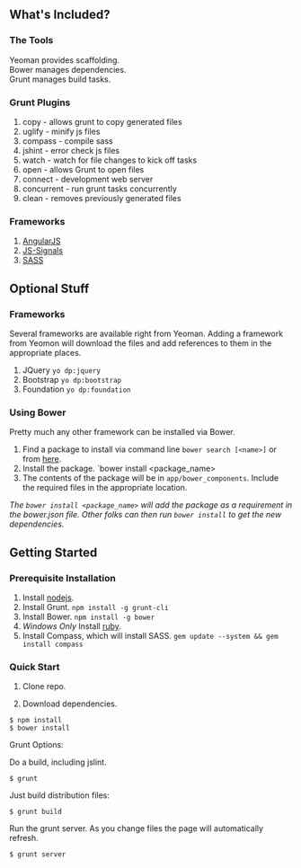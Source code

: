 ## What's Included?

### The Tools

Yeoman provides scaffolding.  
Bower manages dependencies.  
Grunt manages build tasks.  

### Grunt Plugins

1. copy - allows grunt to copy generated files
1. uglify - minify js files
1. compass - compile sass
1. jshint - error check js files
1. watch - watch for file changes to kick off tasks
1. open - allows Grunt to open files
1. connect - development web server
1. concurrent - run grunt tasks concurrently
1. clean - removes previously generated files

### Frameworks

1. [AngularJS](http://sass-lang.com/)
1. [JS-Signals](https://github.com/millermedeiros/js-signals)
1. [SASS](http://angularjs.org/)

## Optional Stuff

### Frameworks

Several frameworks are available right from Yeoman.  Adding a framework from Yeomon will download the files and add references to them in the appropriate places.  

1. JQuery `yo dp:jquery`
1. Bootstrap `yo dp:bootstrap`
1. Foundation `yo dp:foundation`

### Using Bower

Pretty much any other framework can be installed via Bower.  

1. Find a package to install via command line `bower search [<name>]` or from [here](http://sindresorhus.com/bower-components/).
1. Install the package. `bower install <package_name>
1. The contents of the package will be in `app/bower_components`.  Include the required files in the appropriate location.

*The `bower install <package_name>` will add the package as a requirement in the bower.json file.  Other folks can then run `bower install` to get the new dependencies.*

## Getting Started

### Prerequisite Installation

1. Install [nodejs](http://nodejs.org/).
1. Install Grunt. `npm install -g grunt-cli`
1. Install Bower. `npm install -g bower`
1. *Windows Only* Install [ruby](http://rubyinstaller.org/).
1. Install Compass, which will install SASS. `gem update --system && gem install compass`

### Quick Start

1. Clone repo.

1. Download dependencies.
```
$ npm install
$ bower install
```

Grunt Options:

Do a build, including jslint.
```
$ grunt
```

Just build distribution files:
```
$ grunt build
```

Run the grunt server.  As you change files the page will automatically refresh.
```
$ grunt server
```
